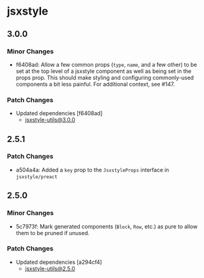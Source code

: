 # jsxstyle

## 3.0.0

### Minor Changes

- f6408ad: Allow a few common props (`type`, `name`, and a few other) to be set at the top level of a jsxstyle component as well as being set in the props prop. This should make styling and configuring commonly-used components a bit less painful. For additional context, see #147.

### Patch Changes

- Updated dependencies [f6408ad]
  - jsxstyle-utils@3.0.0

## 2.5.1

### Patch Changes

- a504a4a: Added a `key` prop to the `JsxstyleProps` interface in `jsxstyle/preact`

## 2.5.0

### Minor Changes

- 5c7973f: Mark generated components (`Block`, `Row`, etc.) as pure to allow them to be pruned if unused.

### Patch Changes

- Updated dependencies [a294cf4]
  - jsxstyle-utils@2.5.0
